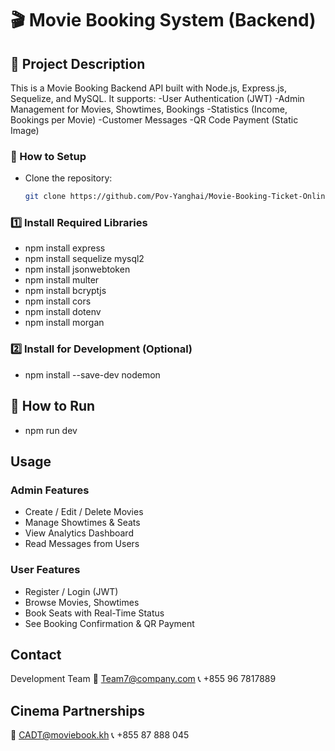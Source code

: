 # 🎬 Movie Booking System (Backend)
## 📄 Project Description
This is a Movie Booking Backend API built with Node.js, Express.js, Sequelize, and MySQL.
It supports:
-User Authentication (JWT)
-Admin Management for Movies, Showtimes, Bookings
-Statistics (Income, Bookings per Movie)
-Customer Messages
-QR Code Payment (Static Image)

### 🔧 How to Setup
- Clone the repository:
   ```bash
   git clone https://github.com/Pov-Yanghai/Movie-Booking-Ticket-Online.git

### 1️⃣ Install Required Libraries
- npm install express
- npm install sequelize mysql2
- npm install jsonwebtoken
- npm install multer
- npm install bcryptjs
- npm install cors
- npm install dotenv
- npm install morgan


### 2️⃣ Install for Development (Optional)
- npm install --save-dev nodemon

## 🚀 How to Run
- npm run dev 

## Usage 
### Admin Features
- Create / Edit / Delete Movies
- Manage Showtimes & Seats
- View Analytics Dashboard
- Read Messages from Users
### User Features
- Register / Login (JWT)
- Browse Movies, Showtimes
- Book Seats with Real-Time Status
- See Booking Confirmation & QR Payment


## Contact
 Development Team
📧 Team7@company.com
📞 +855 96 7817889

## Cinema Partnerships
📧 CADT@moviebook.kh
📞 +855 87 888 045


